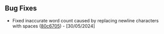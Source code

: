 ## Bug Fixes

- Fixed inaccurate word count caused by replacing newline characters with spaces ([80c6705](https://github.com/kfatsea/Python-Apps/commit/80c67052c0cb9bf06bda58bb86eecda2c5204273#comments)) - [30/05/2024]
